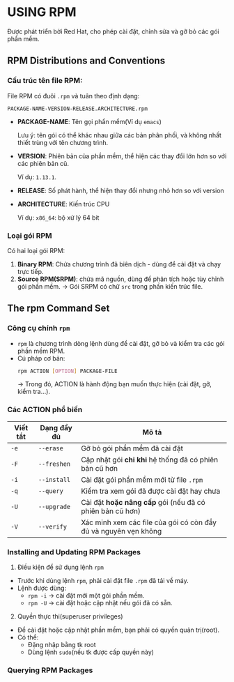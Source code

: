 # USING RPM
Được phát triển bởi Red Hat, cho phép cài đặt, chỉnh sửa và gỡ bỏ các gói phần mềm.

## RPM Distributions and Conventions
### Cấu trúc tên file RPM:
File RPM có đuôi `.rpm` và tuân theo định dạng:
```pgsql
PACKAGE-NAME-VERSION-RELEASE.ARCHITECTURE.rpm
```
- **PACKAGE-NAME**: Tên gọi phần mềm(Ví dụ `emacs`) 
  
  Lưu ý: tên gói có thể khác nhau giữa các bản phân phối, và không nhất thiết trùng với tên chương trình.
- **VERSION**: Phiên bản của phần mềm, thể hiện các thay đổi lớn hơn so với các phiên bản cũ.

  Ví dụ: `1.13.1`.
- **RELEASE**: Số phát hành, thể hiện thay đổi nhưng nhỏ hơn so với version
- **ARCHITECTURE**: Kiến trúc CPU

  Ví dụ: `x86_64`: bộ xử lý 64 bit

### Loại gói RPM
Có hai loại gói RPM:
1) **Binary RPM**: Chứa chương trình đã biên dịch - dùng để cài đặt và chạy trực tiếp.
2) **Source RPM(SRPM)**: chứa mã nguồn, dùng để phân tích hoặc tùy chỉnh gói phần mềm.
          -> Gói SRPM có chữ `src` trong phần kiến trúc file.

## The rpm Command Set
### Công cụ chính `rpm`
- `rpm` là chương trình dòng lệnh dùng để cài đặt, gỡ bỏ và kiểm tra các gói phần mềm RPM.
- Cú pháp cơ bản:
  ```bash
  rpm ACTION [OPTION] PACKAGE-FILE
  ```
  -> Trong đó, ACTION là hành động bạn muốn thực hiện (cài đặt, gỡ, kiểm tra…). 

### Các ACTION phổ biến
| Viết tắt | Dạng đầy đủ | Mô tả                                                           |
| -------- | ----------- | --------------------------------------------------------------- |
| `-e`     | `--erase`   | Gỡ bỏ gói phần mềm đã cài đặt                                   |
| `-F`     | `--freshen` | Cập nhật gói **chỉ khi** hệ thống đã có phiên bản cũ hơn        |
| `-i`     | `--install` | Cài đặt gói phần mềm mới từ file `.rpm`                         |
| `-q`     | `--query`   | Kiểm tra xem gói đã được cài đặt hay chưa                       |
| `-U`     | `--upgrade` | Cài đặt **hoặc nâng cấp** gói (nếu đã có phiên bản cũ hơn)      |
| `-V`     | `--verify`  | Xác minh xem các file của gói có còn đầy đủ và nguyên vẹn không |

### Installing and Updating RPM Packages
1) Điều kiện để sử dụng lệnh `rpm`
- Trước khi dùng lệnh `rpm`, phải cài đặt file `.rpm` đã tải về máy.
- Lệnh được dùng:
  - `rpm -i` -> cài đặt mới một gói phần mềm.
  - `rpm -U` -> cài đặt hoặc cập nhật nếu gói đã có sẵn.
  
2) Quyền thực thi(superuser privileges)
- Để cài đặt hoặc cập nhật phần mềm, bạn phải có quyền quản trị(root).
- Có thể:
  - Đặng nhập bằng tk root
  - Dùng lệnh `sudo`(nếu tk được cấp quyền này)
  
### Querying RPM Packages
